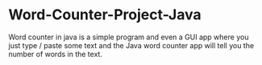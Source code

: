 # Word-Counter-Project-Java

Word counter in java is a simple program and even a GUI app
where you just type / paste some text and the Java word counter 
app will tell you the number of words in the text.
